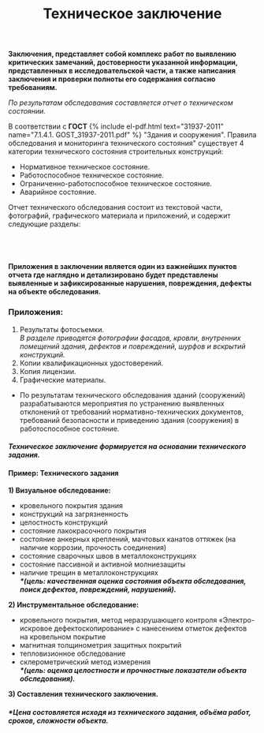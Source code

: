 ﻿---
title: Техническое заключение
# cat: 1
# sortid: 1.4
submenu: false
permalink: /техническое-заключение
---

**Заключения, представляет собой комплекс работ по выявлению критических замечаний, достоверности указанной информации, представленных в исследовательской части, а также написания заключения и проверки полноты его содержания согласно требованиям.**


_По результатам обследования составляется отчет о техническом состоянии._  

В соответствии с __ГОСТ__ {% include el-pdf.html text="31937-2011" name="7.1.4.1. GOST_31937-2011.pdf" %} "Здания и сооружения". Правила обследования и мониторинга технического состояния" существует 4 категории технического состояния строительных конструкций:
- Нормативное техническое состояние.
- Работоспособное техническое состояние.
- Ограниченно-работоспособное техническое состояние.
- Аварийное состояние.

Отчет технического обследования состоит из текстовой части, фотографий, графического материала и приложений, и содержит следующие разделы:
###### &nbsp;  
#### **Приложения в заключении является один из важнейших пунктов отчета где наглядно и детализировано будет представлены выявленные и зафиксированные нарушения, повреждения, дефекты на объекте обследования.**


### **Приложения:**
   1. Результаты фотосъемки.   
    *В разделе приводятся фотографии фасадов, кровли, внутренних помещений здания, дефектов и повреждений, шурфов и вскрытий конструкций.*  
   2. Копии квалификационных удостоверений.  
   3. Копия лицензии.  
   4. Графические материалы.  
    

* По результатам технического обследования зданий (сооружений) разрабатываются мероприятия по устранению выявленных отклонений от требований нормативно-технических документов, требований безопасности и приведению здания (сооружения) в работоспособное состояние.


#### ***Техническое заключение формируется на основании технического задания.***

#### Пример: Технического задания    
__1)	Визуальное обследование:__   
- кровельного покрытия здания
- конструкций на загрязненность
- целостность конструкций
- состояние лакокрасочного покрытия
- состояние анкерных креплений, мачтовых канатов оттяжек (на наличие коррозии, прочность соединения)
- состояние сварочных швов в металлоконструкциях
- состояние пассивной и активной молниезащиты
- наличие трещин в металлоконструкциях  
___*(цель: качественная оценка состояния объекта обследования, поиск дефектов, повреждений, нарушений).___  
 
__2)	Инструментальное обследование:__  
-  кровельного покрытия, метод неразрушающего контроля «Электро-искровое дефектоскопирование» с нанесением отметок дефектов на кровельном покрытие 
- магнитная толщинометрия защитных покрытий
- тепловизионное обследование
- склерометрический метод измерения  
___*(цель: оценка целостности и прочностные показатели объекта обследования).___

__3)	Составления технического заключения.__  

##### *Цена состовляется исходя из технического задания, объёма работ, сроков, сложности объекта. 


